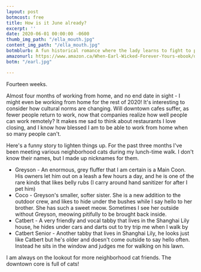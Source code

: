 ```yaml
---
layout: post
botmcost: free
title: How is it June already?
excerpt: ''
date: 2020-06-01 00:00:00 -0600
thumb_img_path: "/ella_mouth.jpg"
content_img_path: "/ella_mouth.jpg"
botmblurb: A fun historical romance where the lady learns to fight to protect herself.
amazonurl: https://www.amazon.ca/When-Earl-Wicked-Forever-Yours-ebook/dp/B082XKKPHV/ref=sr_1_1?dchild=1&keywords=When+the+Earl+was+Wicked&qid=1591029630&sr=8-1
botm: "/earl.jpg"

---
```

Fourteen weeks.

Almost four months of working from home, and no end date in sight - I might even be working from home for the rest of 2020! It's interesting to consider how cultural norms are changing. Will downtown cafes suffer, as fewer people return to work, now that companies realize how well people can work remotely? It makes me sad to think about restaurants I love closing, and I know how blessed I am to be able to work from home when so many people can't. 

Here's a funny story to lighten things up. For the past three months I've been meeting various neighborhood cats during my lunch-time walk. I don't know their names, but I made up nicknames for them.

* Greyson - An enormous, grey fluffer that I am certain is a Main Coon. His owners let him out on a leash a few hours a day, and he is one of the rare kinds that likes belly rubs (I carry around hand sanitizer for after I pet him)
* Coco - Greyson's smaller, softer sister. She is a new addition to the outdoor crew, and likes to hide under the bushes while I say hello to her brother. She has such a sweet meow. Sometimes I see her outside without Greyson, meowing pitifully to be brought back inside.
* Catbert - A very friendly and vocal tabby that lives in the Shanghai Lily house, he hides under cars and darts out to try trip me when I walk by
* Catbert Senior - Another tabby that lives in Shanghai Lily, he looks just like Catbert but he's older and doesn't come outside to say hello often. Instead he sits in the window and judges me for walking on his lawn.

I am always on the lookout for more neighborhood cat friends. The downtown core is full of cats!